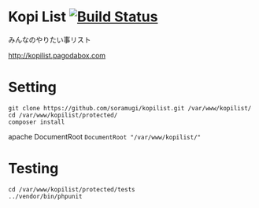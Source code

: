 # Kopi List [![Build Status](https://travis-ci.org/soramugi/kopilist.png?branch=master)](https://travis-ci.org/soramugi/kopilist)

みんなのやりたい事リスト

<http://kopilist.pagodabox.com>

# Setting

    git clone https://github.com/soramugi/kopilist.git /var/www/kopilist/
    cd /var/www/kopilist/protected/
    composer install

apache DocumentRoot
`DocumentRoot "/var/www/kopilist/"`

# Testing

    cd /var/www/kopilist/protected/tests
    ../vendor/bin/phpunit
